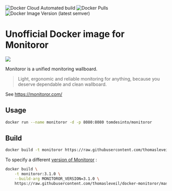 ![Docker Cloud Automated build](https://img.shields.io/docker/cloud/automated/tomdesinto/monitoror)
![Docker Pulls](https://img.shields.io/docker/pulls/tomdesinto/monitoror)
![Docker Image Version (latest semver)](https://img.shields.io/docker/v/tomdesinto/monitoror?sort=semver)

Unofficial Docker image for Monitoror
=====================================

[![][LOGO]](https://monitoror.com)

Monitoror is a unified monitoring wallboard.

> Light, ergonomic and reliable monitoring for anything, because you deserve dependable and clean wallboard.

See https://monitoror.com/

Usage
-----

```bash
docker run --name monitoror -d -p 8080:8080 tomdesinto/monitoror
```

Build
-----

```bash
docker build -t monitoror https://raw.githubusercontent.com/thomasleveil/docker-monitoror/master/Dockerfile
```

To specify a different [version of Monitoror](https://github.com/monitoror/monitoror/releases) :

```bash
docker build \
    -t monitoror:3.1.0 \
    --build-arg MONITOROR_VERSION=3.1.0 \
    https://raw.githubusercontent.com/thomasleveil/docker-monitoror/master/Dockerfile
```


[LOGO]: https://github.com/thomasleveil/docker-monitoror/raw/master/monitoror-logo.png
